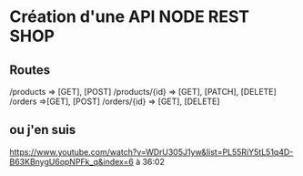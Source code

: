 # Création d'une API NODE REST SHOP


## Routes

/products => [GET], [POST]
/products/{id} => [GET], [PATCH], [DELETE]
/orders =>[GET], [POST]
/orders/{id} => [GET], [DELETE]


## ou j'en suis
https://www.youtube.com/watch?v=WDrU305J1yw&list=PL55RiY5tL51q4D-B63KBnygU6opNPFk_q&index=6
à 36:02
